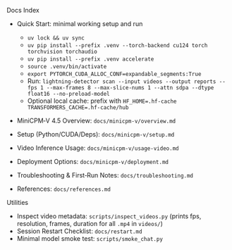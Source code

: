 Docs Index

- Quick Start: minimal working setup and run
  - `uv lock && uv sync`
  - `uv pip install --prefix .venv --torch-backend cu124 torch torchvision torchaudio`
  - `uv pip install --prefix .venv accelerate`
  - `source .venv/bin/activate`
  - `export PYTORCH_CUDA_ALLOC_CONF=expandable_segments:True`
  - Run: `lightning-detector scan --input videos --output reports --fps 1 --max-frames 8 --max-slice-nums 1 --attn sdpa --dtype float16 --no-preload-model`
  - Optional local cache: prefix with `HF_HOME=.hf-cache TRANSFORMERS_CACHE=.hf-cache/hub`

- MiniCPM‑V 4.5 Overview: `docs/minicpm-v/overview.md`
- Setup (Python/CUDA/Deps): `docs/minicpm-v/setup.md`
- Video Inference Usage: `docs/minicpm-v/usage-video.md`
- Deployment Options: `docs/minicpm-v/deployment.md`
- Troubleshooting & First‑Run Notes: `docs/troubleshooting.md`
- References: `docs/references.md`

Utilities

- Inspect video metadata: `scripts/inspect_videos.py` (prints fps, resolution, frames, duration for all `.mp4` in `videos/`)
- Session Restart Checklist: `docs/restart.md`
- Minimal model smoke test: `scripts/smoke_chat.py`
